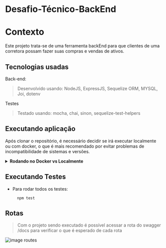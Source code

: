 # Desafio-Técnico-BackEnd

# Contexto
Este projeto trata-se de uma ferramenta backEnd para que clientes de uma corretora possam fazer suas compras e vendas de ativos.

## Tecnologias usadas

Back-end:
> Desenvolvido usando: NodeJS, ExpressJS, Sequelize ORM, MYSQL, Joi, dotenv

Testes
> Testado usando: mocha, chai, sinon, sequelize-test-helpers

## Executando aplicação

Após clonar o repositório, é necessário decidir se irá executar localmente ou com docker, o que é mais recomendado por evitar problemas de incompatibilidade de sistemas e versões.

<details>
  <summary><strong>Rodando no Docker vs Localmente</strong></summary><br />

  ## Com Docker (recomendado)

  > Acessar a pasta onde o repositório foi clonado e iniciar os containers utilizando o comando `docker-compose up -d`.

  > Utilize o comando `docker exec -it stocks_trade_api bash`.
  - Ele dará acesso ao terminal interativo do container rodando o nodeJS.

  > Instale as dependências com `npm install`

  > Inicie o banco de dados com `npm run db:start`

  > Finalmente rodar a aplicação com  `npm start`

  ---

  ## Sem Docker

  > Instale as dependências com `npm install`

  > Altere as informações de login do seu usuário MySQL Server dentro do arquivo .env

  > Inicie o banco de dados com `npm run db:start`

  > Finalmente rodar a aplicação com  `npm start`
  
  <br/>
</details>

## Executando Testes

* Para rodar todos os testes:

  ```
    npm test
  ```

## Rotas

  > Com o projeto sendo executado é possível acessar a rota do swagger /docs para verificar o que é esperado de cada rota

  ![image routes](https://github.com/brennomiliani/Desafio-Tecnico-BackEnd/blob/dev/.public/swaggerRoutes.png)
